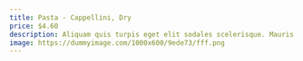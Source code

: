 ```yaml
---
title: Pasta - Cappellini, Dry
price: $4.60
description: Aliquam quis turpis eget elit sodales scelerisque. Mauris sit amet eros. Suspendisse accumsan tortor quis turpis.
image: https://dummyimage.com/1000x600/9ede73/fff.png
---
```

